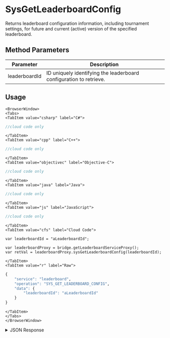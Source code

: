 # SysGetLeaderboardConfig

Returns leaderboard configuration information, including tournament settings, for future and current (active) version of the specified leaderboard.

<PartialServop service_name="leaderboard" operation_name="SYS_GET_LEADERBOARD_CONFIG" />

## Method Parameters
Parameter | Description
--------- | -----------
leaderboardId | ID uniquely identifying the leaderboard configuration to retrieve.

## Usage

```mdx-code-block
<BrowserWindow>
<Tabs>
<TabItem value="csharp" label="C#">
```

```csharp
//cloud code only
```

```mdx-code-block
</TabItem>
<TabItem value="cpp" label="C++">
```

```cpp
//cloud code only
```

```mdx-code-block
</TabItem>
<TabItem value="objectivec" label="Objective-C">
```

```objectivec
//cloud code only
```

```mdx-code-block
</TabItem>
<TabItem value="java" label="Java">
```

```java
//cloud code only
```

```mdx-code-block
</TabItem>
<TabItem value="js" label="JavaScript">
```

```javascript
//cloud code only
```

```mdx-code-block
</TabItem>
<TabItem value="cfs" label="Cloud Code">
```

```cfscript
var leaderboardId = "aLeaderboardId";

var leaderboardProxy = bridge.getLeaderboardServiceProxy();
var retVal = leaderboardProxy.sysGetLeaderboardConfig(leaderboardId);
```

```mdx-code-block
</TabItem>
<TabItem value="r" label="Raw">
```

```r
{
	"service": "leaderboard",
	"operation": "SYS_GET_LEADERBOARD_CONFIG",
	"data": {
		"leaderboardId": "aLeaderboardId"
	}
}
```

```mdx-code-block
</TabItem>
</Tabs>
</BrowserWindow>
```

<details>
<summary>JSON Response</summary>

```json
{
  "data": {
    "^D^d3^1": {
      "leaderboardId": "^D^d3^1",
      "dbVersion": 2,
      "resetAt": 1654794120000,
      "leaderboardType": "HIGH_VALUE",
      "rotationType": "DAILY",
      "retainedCount": 2,
      "data": {},
      "numDaysToRotate": 0,
      "entryType": "PLAYER",
      "tConfigs": {
        "tcode1": {
          "activeUpUntil": 2,
          "tConfigCode": "tcode1"
        },
        "testTournamentId": {
          "activeUpUntil": 9,
          "tConfigCode": "testTournamentId"
        }
      },
      "tStates": {
        "enrolMins": 0,
        "disallowMins": 0,
        "minMins": 1440,
        "compMins": 1440,
        "bufferMins": 0,
        "announcementMins": 0
      },
      "tAutoJoin": false,
      "tAutoClaim": false,
      "tEnabled": true,
      "divSet": "d3",
      "tTemplateOnly": false,
      "expiry": 1656090120000,
      "currentVersionId": 1,
      "currentPeriod": {
        "versionId": 1,
        "startingAt": 1654717860000,
        "endingAt": 1654794120000,
        "rotationType": "DAILY",
        "numDaysToRotate": 0,
        "tConfigVers": {
          "tcode1": 2,
          "testTournamentId": 9
        },
        "tState": "ACTIVE",
        "tAutoJoin": false,
        "tAutoClaim": false,
        "tRegistrationStart": 1654717860000,
        "tRegistrationEnd": 1654794120000,
        "tPlayStart": 1654717860000,
        "tPlayEnd": 1654794120000,
        "tProcessingStartAt": 1654794300000,
        "tProcessingJobId": "9e52625c-1581-4de5-8783-70557e649710",
        "tRegistrationStartJobId": null,
        "tPlayStartJobId": "69694a09-189b-4ce8-817f-65a99e34ef2a",
        "tPlayEndJobId": "54fc86bf-3f30-4e41-a4e2-9987d4e87f46",
        "tStates": {
          "enrolMins": 0,
          "disallowMins": 0,
          "minMins": 1271,
          "compMins": 1271,
          "bufferMins": 0,
          "announcementMins": 0
        }
      },
      "createdAt": 1654717860000
    }
  },
  "status": 200
}
```
</details>

